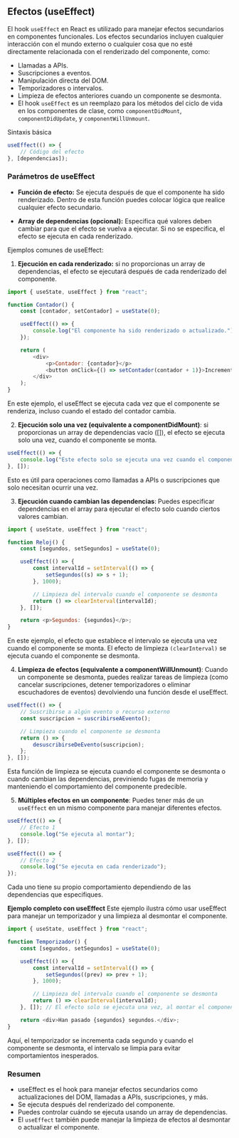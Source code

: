 ## Efectos (useEffect)

El hook `useEffect` en React es utilizado para manejar efectos secundarios en componentes funcionales. Los efectos secundarios incluyen cualquier interacción con el mundo externo o cualquier cosa que no esté directamente relacionada con el renderizado del componente, como:

-   Llamadas a APIs.
-   Suscripciones a eventos.
-   Manipulación directa del DOM.
-   Temporizadores o intervalos.
-   Limpieza de efectos anteriores cuando un componente se desmonta.
-   El hook `useEffect` es un reemplazo para los métodos del ciclo de vida en los componentes de clase, como `componentDidMount`, `componentDidUpdate`, y `componentWillUnmount`.

Sintaxis básica

```javascript
useEffect(() => {
	// Código del efecto
}, [dependencias]);
```

### Parámetros de useEffect

-   **Función de efecto:** Se ejecuta después de que el componente ha sido renderizado. Dentro de esta función puedes colocar lógica que realice cualquier efecto secundario.

-   **Array de dependencias (opcional):** Especifica qué valores deben cambiar para que el efecto se vuelva a ejecutar. Si no se especifica, el efecto se ejecuta en cada renderizado.

Ejemplos comunes de useEffect:

1. **Ejecución en cada renderizado:** si no proporcionas un array de dependencias, el efecto se ejecutará después de cada renderizado del componente.

```javascript
import { useState, useEffect } from "react";

function Contador() {
	const [contador, setContador] = useState(0);

	useEffect(() => {
		console.log("El componente ha sido renderizado o actualizado.");
	});

	return (
		<div>
			<p>Contador: {contador}</p>
			<button onClick={() => setContador(contador + 1)}>Incrementar</button>
		</div>
	);
}
```

En este ejemplo, el useEffect se ejecuta cada vez que el componente se renderiza, incluso cuando el estado del contador cambia.

2. **Ejecución solo una vez (equivalente a componentDidMount)**: si proporcionas un array de dependencias vacío ([]), el efecto se ejecuta solo una vez, cuando el componente se monta.

```javascript
useEffect(() => {
	console.log("Este efecto solo se ejecuta una vez cuando el componente se monta.");
}, []);
```

Esto es útil para operaciones como llamadas a APIs o suscripciones que solo necesitan ocurrir una vez.

3. **Ejecución cuando cambian las dependencias**: Puedes especificar dependencias en el array para ejecutar el efecto solo cuando ciertos valores cambian.

```javascript
import { useState, useEffect } from "react";

function Reloj() {
	const [segundos, setSegundos] = useState(0);

	useEffect(() => {
		const intervalId = setInterval(() => {
			setSegundos((s) => s + 1);
		}, 1000);

		// Limpieza del intervalo cuando el componente se desmonta
		return () => clearInterval(intervalId);
	}, []);

	return <p>Segundos: {segundos}</p>;
}
```

En este ejemplo, el efecto que establece el intervalo se ejecuta una vez cuando el componente se monta. El efecto de limpieza `(clearInterval)` se ejecuta cuando el componente se desmonta.

4. **Limpieza de efectos (equivalente a componentWillUnmount)**: Cuando un componente se desmonta, puedes realizar tareas de limpieza (como cancelar suscripciones, detener temporizadores o eliminar escuchadores de eventos) devolviendo una función desde el useEffect.

```javascript
useEffect(() => {
	// Suscribirse a algún evento o recurso externo
	const suscripcion = suscribirseAEvento();

	// Limpieza cuando el componente se desmonta
	return () => {
		desuscribirseDeEvento(suscripcion);
	};
}, []);
```

Esta función de limpieza se ejecuta cuando el componente se desmonta o cuando cambian las dependencias, previniendo fugas de memoria y manteniendo el comportamiento del componente predecible.

5. **Múltiples efectos en un componente**: Puedes tener más de un `useEffect` en un mismo componente para manejar diferentes efectos.

```javascript
useEffect(() => {
	// Efecto 1
	console.log("Se ejecuta al montar");
}, []);

useEffect(() => {
	// Efecto 2
	console.log("Se ejecuta en cada renderizado");
});
```

Cada uno tiene su propio comportamiento dependiendo de las dependencias que especifiques.

**Ejemplo completo con useEffect**
Este ejemplo ilustra cómo usar useEffect para manejar un temporizador y una limpieza al desmontar el componente.

```javascript
import { useState, useEffect } from "react";

function Temporizador() {
	const [segundos, setSegundos] = useState(0);

	useEffect(() => {
		const intervalId = setInterval(() => {
			setSegundos((prev) => prev + 1);
		}, 1000);

		// Limpieza del intervalo cuando el componente se desmonta
		return () => clearInterval(intervalId);
	}, []); // El efecto solo se ejecuta una vez, al montar el componente

	return <div>Han pasado {segundos} segundos.</div>;
}
```

Aquí, el temporizador se incrementa cada segundo y cuando el componente se desmonta, el intervalo se limpia para evitar comportamientos inesperados.

### Resumen

-   useEffect es el hook para manejar efectos secundarios como actualizaciones del DOM, llamadas a APIs, suscripciones, y más.
-   Se ejecuta después del renderizado del componente.
-   Puedes controlar cuándo se ejecuta usando un array de dependencias.
-   El `useEffect` también puede manejar la limpieza de efectos al desmontar o actualizar el componente.
